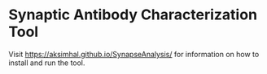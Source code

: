 # Synaptic Antibody Characterization Tool 

Visit <https://aksimhal.github.io/SynapseAnalysis/> for information on how to install and run the tool. 


